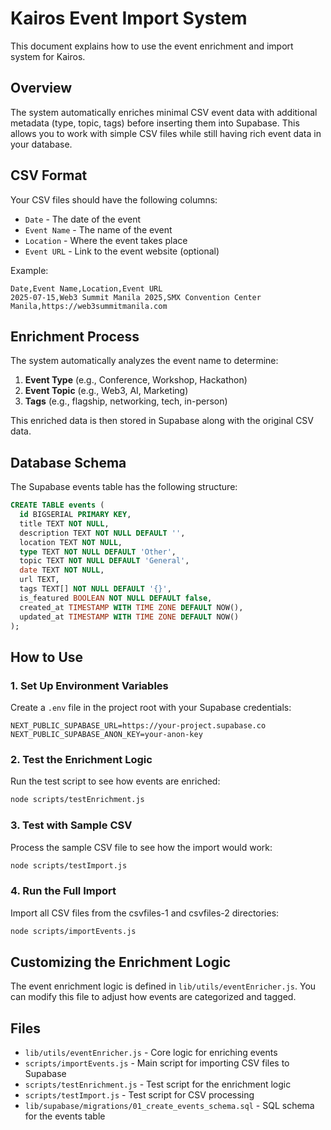 # Kairos Event Import System

This document explains how to use the event enrichment and import system for Kairos.

## Overview

The system automatically enriches minimal CSV event data with additional metadata (type, topic, tags) before inserting them into Supabase. This allows you to work with simple CSV files while still having rich event data in your database.

## CSV Format

Your CSV files should have the following columns:
- `Date` - The date of the event
- `Event Name` - The name of the event
- `Location` - Where the event takes place
- `Event URL` - Link to the event website (optional)

Example:
```
Date,Event Name,Location,Event URL
2025-07-15,Web3 Summit Manila 2025,SMX Convention Center Manila,https://web3summitmanila.com
```

## Enrichment Process

The system automatically analyzes the event name to determine:
1. **Event Type** (e.g., Conference, Workshop, Hackathon)
2. **Event Topic** (e.g., Web3, AI, Marketing)
3. **Tags** (e.g., flagship, networking, tech, in-person)

This enriched data is then stored in Supabase along with the original CSV data.

## Database Schema

The Supabase events table has the following structure:

```sql
CREATE TABLE events (
  id BIGSERIAL PRIMARY KEY,
  title TEXT NOT NULL,
  description TEXT NOT NULL DEFAULT '',
  location TEXT NOT NULL,
  type TEXT NOT NULL DEFAULT 'Other',
  topic TEXT NOT NULL DEFAULT 'General',
  date TEXT NOT NULL,
  url TEXT,
  tags TEXT[] NOT NULL DEFAULT '{}',
  is_featured BOOLEAN NOT NULL DEFAULT false,
  created_at TIMESTAMP WITH TIME ZONE DEFAULT NOW(),
  updated_at TIMESTAMP WITH TIME ZONE DEFAULT NOW()
);
```

## How to Use

### 1. Set Up Environment Variables

Create a `.env` file in the project root with your Supabase credentials:

```
NEXT_PUBLIC_SUPABASE_URL=https://your-project.supabase.co
NEXT_PUBLIC_SUPABASE_ANON_KEY=your-anon-key
```

### 2. Test the Enrichment Logic

Run the test script to see how events are enriched:

```bash
node scripts/testEnrichment.js
```

### 3. Test with Sample CSV

Process the sample CSV file to see how the import would work:

```bash
node scripts/testImport.js
```

### 4. Run the Full Import

Import all CSV files from the csvfiles-1 and csvfiles-2 directories:

```bash
node scripts/importEvents.js
```

## Customizing the Enrichment Logic

The event enrichment logic is defined in `lib/utils/eventEnricher.js`. You can modify this file to adjust how events are categorized and tagged.

## Files

- `lib/utils/eventEnricher.js` - Core logic for enriching events
- `scripts/importEvents.js` - Main script for importing CSV files to Supabase
- `scripts/testEnrichment.js` - Test script for the enrichment logic
- `scripts/testImport.js` - Test script for CSV processing
- `lib/supabase/migrations/01_create_events_schema.sql` - SQL schema for the events table
